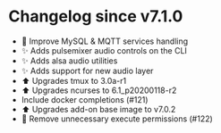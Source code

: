 # Changelog since v7.1.0
- :hammer: Improve MySQL & MQTT services handling 
- :sparkles: Adds pulsemixer audio controls on the CLI 
- :sparkles: Adds alsa audio utilities 
- :sparkles: Adds support for new audio layer 
- :arrow_up: Upgrades tmux to 3.0a-r1 
- :arrow_up: Upgrades ncurses to 6.1_p20200118-r2 
- Include docker completions (#121) 
- :arrow_up: Upgrades add-on base image to v7.0.2 
- :shirt: Remove unnecessary execute permissions (#122) 
